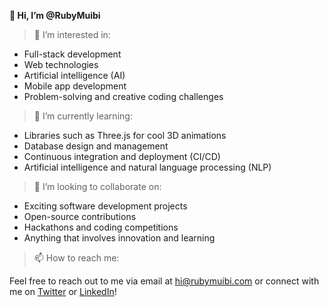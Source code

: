 **👋 Hi, I’m @RubyMuibi**

>👀 I’m interested in:

- Full-stack development
- Web technologies
- Artificial intelligence (AI)
- Mobile app development
- Problem-solving and creative coding challenges

>🌱 I’m currently learning:

- Libraries such as Three.js for cool 3D animations
- Database design and management 
- Continuous integration and deployment (CI/CD)
- Artificial intelligence and natural language processing (NLP)

>💞️ I’m looking to collaborate on:

- Exciting software development projects
- Open-source contributions
- Hackathons and coding competitions
- Anything that involves innovation and learning

>📫 How to reach me:

Feel free to reach out to me via email at hi@rubymuibi.com or connect with me on [Twitter](https://twitter.com/rubymuibi) or [LinkedIn](https://www.linkedin.com/in/ruby-muibi-3b4294195/)!

<!---
RubyMuibi/RubyMuibi is a ✨ special ✨ repository because its `README.md` (this file) appears on your GitHub profile.
You can click the Preview link to take a look at your changes.
--->

